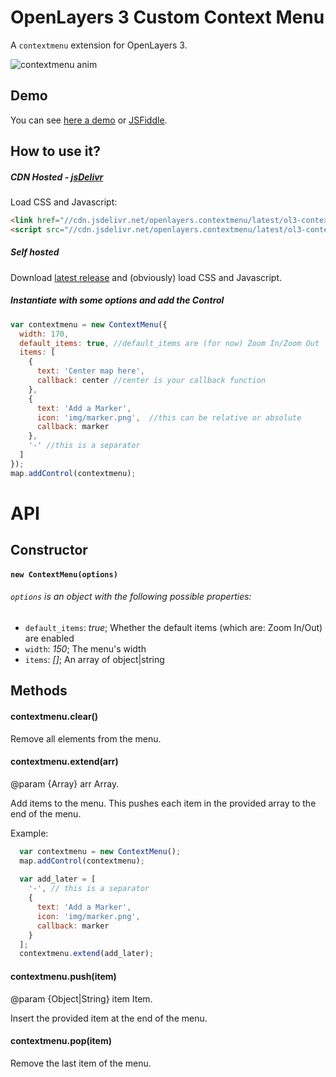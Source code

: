 # OpenLayers 3 Custom Context Menu
A `contextmenu` extension for OpenLayers 3.

![contextmenu anim](https://raw.githubusercontent.com/jonataswalker/ol3-contextmenu/screenshots/images/anim.gif)

## Demo
You can see [here a demo](http://rawgit.com/jonataswalker/ol3-contextmenu/master/examples/contextmenu.html) or [JSFiddle](http://jsfiddle.net/jonataswalker/ooxs1w5d/).

## How to use it?
##### CDN Hosted - [jsDelivr](http://www.jsdelivr.com/projects/openlayers.contextmenu)
Load CSS and Javascript:
```HTML
<link href="//cdn.jsdelivr.net/openlayers.contextmenu/latest/ol3-contextmenu.min.css"  rel="stylesheet">
<script src="//cdn.jsdelivr.net/openlayers.contextmenu/latest/ol3-contextmenu.js"></script>
```
##### Self hosted
Download [latest release](https://github.com/jonataswalker/ol3-contextmenu/releases/latest) and (obviously) load CSS and Javascript.

##### Instantiate with some options and add the Control
```javascript
var contextmenu = new ContextMenu({
  width: 170,
  default_items: true, //default_items are (for now) Zoom In/Zoom Out
  items: [
    {
      text: 'Center map here',
      callback: center //center is your callback function
    },
    {
      text: 'Add a Marker',
      icon: 'img/marker.png',  //this can be relative or absolute
      callback: marker
    },
    '-' //this is a separator
  ]
});
map.addControl(contextmenu);
```

# API

## Constructor

#### `new ContextMenu(options)`

###### `options` is an object with the following possible properties:
* `default_items`: *true*; Whether the default items (which are: Zoom In/Out) are enabled
* `width`: *150*; The menu's width
* `items`: *[]*; An array of object|string

## Methods

#### contextmenu.clear()

Remove all elements from the menu.

#### contextmenu.extend(arr)

@param {Array} arr Array.

Add items to the menu. This pushes each item in the provided array to the end of the menu.

Example:
```js
  var contextmenu = new ContextMenu();
  map.addControl(contextmenu);
  
  var add_later = [
    '-', // this is a separator
    {
      text: 'Add a Marker',
      icon: 'img/marker.png',
      callback: marker
    }
  ];
  contextmenu.extend(add_later);
```

#### contextmenu.push(item)

@param {Object|String} item Item.

Insert the provided item at the end of the menu.

#### contextmenu.pop(item)

Remove the last item of the menu.